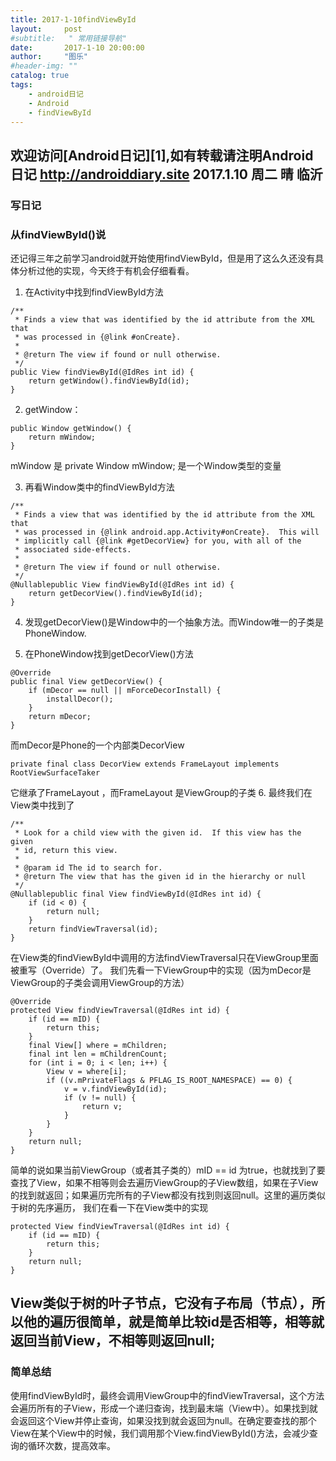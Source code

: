 ```yaml
---
title: 2017-1-10findViewById
layout:     post
#subtitle:   " 常用链接导航"
date:       2017-1-10 20:00:00
author:     "图乐"
#header-img: ""
catalog: true
tags:
    - android日记
    - Android
    - findViewById
---
```

欢迎访问[Android日记][1],如有转载请注明Android日记 http://androiddiary.site
2017.1.10 周二 晴 临沂
---

### 写日记

###  从findViewById()说
还记得三年之前学习android就开始使用findViewById，但是用了这么久还没有具体分析过他的实现，今天终于有机会仔细看看。
1. 在Activity中找到findViewById方法
```
/**
 * Finds a view that was identified by the id attribute from the XML that
 * was processed in {@link #onCreate}.
 *
 * @return The view if found or null otherwise.
 */
public View findViewById(@IdRes int id) {
    return getWindow().findViewById(id);
}
```

2. getWindow：
```
public Window getWindow() {
    return mWindow;  
}
```
mWindow 是 private Window mWindow; 是一个Window类型的变量

3. 再看Window类中的findViewById方法
```
/**
 * Finds a view that was identified by the id attribute from the XML that
 * was processed in {@link android.app.Activity#onCreate}.  This will
 * implicitly call {@link #getDecorView} for you, with all of the
 * associated side-effects.
 *
 * @return The view if found or null otherwise.
 */
@Nullablepublic View findViewById(@IdRes int id) {
    return getDecorView().findViewById(id);
}
```
4. 发现getDecorView()是Window中的一个抽象方法。而Window唯一的子类是PhoneWindow.

5. 在PhoneWindow找到getDecorView()方法
```
@Override
public final View getDecorView() {
    if (mDecor == null || mForceDecorInstall) {
        installDecor();
    }
    return mDecor;
}
```
而mDecor是Phone的一个内部类DecorView
```
private final class DecorView extends FrameLayout implements RootViewSurfaceTaker 
```
它继承了FrameLayout ，而FrameLayout 是ViewGroup的子类
6. 最终我们在View类中找到了
```
/**
 * Look for a child view with the given id.  If this view has the given
 * id, return this view.
 *
 * @param id The id to search for.
 * @return The view that has the given id in the hierarchy or null
 */
@Nullablepublic final View findViewById(@IdRes int id) {
    if (id < 0) {
        return null;
    }
    return findViewTraversal(id);
}
```
在View类的findViewById中调用的方法findViewTraversal只在ViewGroup里面被重写（Override）了。
我们先看一下ViewGroup中的实现（因为mDecor是ViewGroup的子类会调用ViewGroup的方法）
```
@Override
protected View findViewTraversal(@IdRes int id) {
    if (id == mID) {
        return this;
    }
    final View[] where = mChildren;
    final int len = mChildrenCount;
    for (int i = 0; i < len; i++) {
        View v = where[i];
        if ((v.mPrivateFlags & PFLAG_IS_ROOT_NAMESPACE) == 0) {
            v = v.findViewById(id);
            if (v != null) {
                return v;
            }
        }
    }
    return null;
}
```
简单的说如果当前ViewGroup（或者其子类的）mID == id 为true，也就找到了要查找了View，如果不相等则会去遍历ViewGroup的子View数组，如果在子View的找到就返回；如果遍历完所有的子View都没有找到则返回null。这里的遍历类似于树的先序遍历，
我们在看一下在View类中的实现
```
protected View findViewTraversal(@IdRes int id) {
    if (id == mID) {
        return this;
    }
    return null;
}
```
View类似于树的叶子节点，它没有子布局（节点），所以他的遍历很简单，就是简单比较id是否相等，相等就返回当前View，不相等则返回null;
---
###  简单总结
使用findViewById时，最终会调用ViewGroup中的findViewTraversal，这个方法会遍历所有的子View，形成一个递归查询，找到最末端（View中）。如果找到就会返回这个View并停止查询，如果没找到就会返回为null。在确定要查找的那个View在某个View中的时候，我们调用那个View.findViewById()方法，会减少查询的循环次数，提高效率。